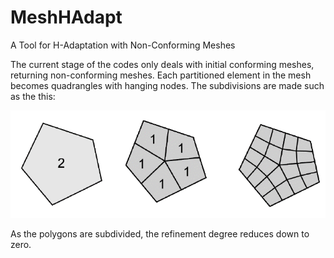 # MeshHAdapt
A Tool for H-Adaptation with Non-Conforming Meshes

The current stage of the codes only deals with initial conforming meshes, returning non-conforming meshes. Each partitioned element in the mesh becomes quadrangles with hanging nodes. The subdivisions are made such as the this: 

![Screenshot](ref_degree.png)

As the polygons are subdivided, the refinement degree reduces down to zero.
